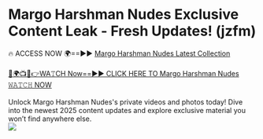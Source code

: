 # Margo Harshman Nudes Exclusive Content Leak - Fresh Updates! (jzfm)

🔥 ACCESS NOW 🌍==►► <a href="https://tinyurl.com/2mz8nhtm" rel="nofollow">Margo Harshman Nudes Latest Collection</a>
<br><br>
[🔴🌍📺📱👉WA𝚃CH Now==►► CLICK HERE TO Margo Harshman Nudes 𝚆𝙰𝚃𝙲𝙷 NOW](https://tinyurl.com/2mz8nhtm)
<br><br>
Unlock Margo Harshman Nudes's private videos and photos today! Dive into the newest 2025 content updates and explore exclusive material you won’t find anywhere else.
<br>
<a href="https://tinyurl.com/2mz8nhtm" rel="nofollow" data-target="animated-image.originalLink"><img src="https://camo.githubusercontent.com/8a4f000d20f83aca3bf7ec5f350d767afa0574a8a352519fd8cfa583a6f93a33/68747470733a2f2f692e696d6775722e636f6d2f644a486b345a712e676966" data-canonical-src="https://i.imgur.com/dJHk4Zq.gif" style="max-width: 100%; display: inline-block;" data-target="animated-image.originalImage"></a>
<br>

